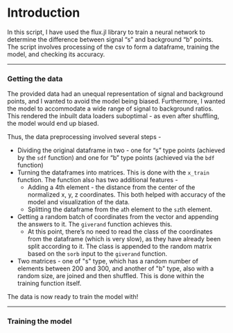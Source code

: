 # Introduction
In this script, I have used the flux.jl library to train a neural network to determine the difference between signal “s” and background “b” points. The script involves processing of the csv to form a dataframe, training the model, and checking its accuracy.
***
### Getting the data
The provided data had an unequal representation of signal and background points, and I wanted to avoid the model being biased. Furthermore, I wanted the model to accommodate a wide range of signal to background ratios. This rendered the inbuilt data loaders suboptimal - as even after shuffling, the model would end up biased.

Thus, the data preprocessing involved several steps - 

* Dividing the original dataframe in two - one for “s” type points (achieved by the `sdf` function) and one for “b” type points (achieved via the `bdf` function)
* Turning the dataframes into matrices. This is done with the `x_train` function. The function also has two additional features - 
    * Adding a 4th element - the distance from the center of the normalized x, y, z coordinates. This both helped with accuracy of the model and visualization of the data.
    * Splitting the dataframe from the `a`th element to the `sz`th element.
* Getting a random batch of coordinates from the vector and appending the answers to it. The `giverand` function achieves this. 
    * At this point, there’s no need to read the class of the coordinates from the dataframe (which is very slow), as they have already been split according to it. The class is appended to the random matrix based on the `sorb` input to the `giverand` function.
* Two matrices - one of "s" type, which has a random number of elements between 200 and 300, and another of "b" type, also with a random size, are joined and then shuffled. This is done within the training function itself.

The data is now ready to train the model with!
***
### Training the model
